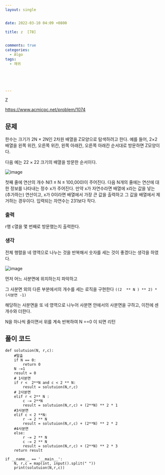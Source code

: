 ```yaml
---
layout: single


date: 2022-03-10 04:09 +0800

title: z  [78]

  
comments: true
categories: 
  - Algo
tags: 
  - 재귀
  


 

---
```


Z

https://www.acmicpc.net/problem/1074

## 문제

한수는 크기가 2N × 2N인 2차원 배열을 Z모양으로 탐색하려고 한다. 예를 들어, 2×2배열을 왼쪽 위칸, 오른쪽 위칸, 왼쪽 아래칸, 오른쪽 아래칸 순서대로 방문하면 Z모양이다.


다음 예는 22 × 22 크기의 배열을 방문한 순서이다.

![image](https://user-images.githubusercontent.com/49177223/157512411-7812e5a8-0d1f-44a3-9d15-402c6489f6d4.png)

첫째 줄에 연산의 개수 N(1 ≤ N ≤ 100,000)이 주어진다. 다음 N개의 줄에는 연산에 대한 정보를 나타내는 정수 x가 주어진다. 만약 x가 자연수라면 배열에 x라는 값을 넣는(추가하는) 연산이고, x가 0이라면 배열에서 가장 큰 값을 출력하고 그 값을 배열에서 제거하는 경우이다. 입력되는 자연수는 231보다 작다.


### 출력

r행 c열을 몇 번째로 방문했는지 출력한다.

### 생각

전체 행렬을 네 영역으로 나누는 것을 반복해서 숫자를 세는 것이 좋겠다는 생각을 하였다. 

![image](https://user-images.githubusercontent.com/49177223/157512606-e850071e-838c-4e69-b13a-d59ab4fe7e2e.png)



먼저 어느 사분면에 위치하는지 파악하고

그 사분면 외의 다른 부분에서의 개수를 세는 로직을 구현한다 `((2  ** N ) ** 2) * (사분면 -1)`

해당하는 사분면을 또 네 영역으로 나누어 사분면 안에서의 사분면을 구하고, 이전에 센 개수와 더한다. 

N을 하나씩 줄이면서 위를 계속 반복하여 N ==0 이 되면 리턴



## 풀이 코드

```
def solutuion(N, r,c):
    #탈출
    if N == 0:
        return 0
    N -=1
    result = 0
    # 1사분면
    if r <  2**N and c < 2 ** N:
        result = solutuion(N,r,c)
    # 2사분면
    elif r < 2** N :
        c -= 2**N
        result = solutuion(N,r,c) + (2**N) ** 2 * 1
    #3사분면
    elif c < 2 **N:
        r -= 2 ** N
        result = solutuion(N,r,c) + (2**N) ** 2 * 2
    #4사분면
    else:
        r -= 2 ** N
        c -= 2 ** N
        result = solutuion(N,r,c) + (2**N) ** 2 * 3
    return result

if __name__ == '__main__':
    N, r,c = map(int, input().split(" "))
    print(solutuion(N,r,c))

```